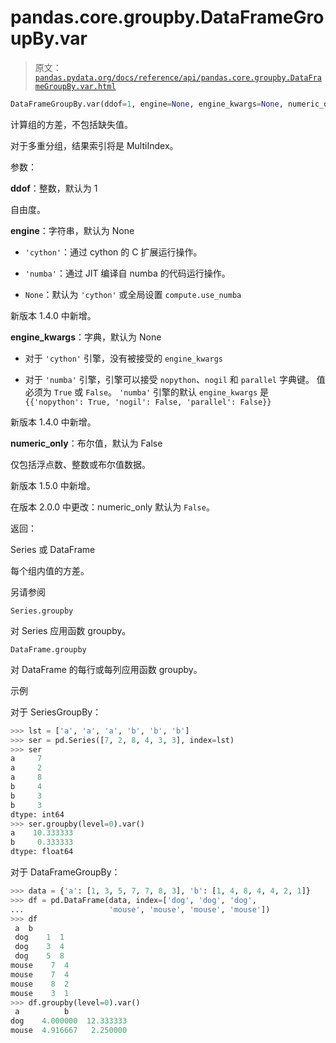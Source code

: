 # pandas.core.groupby.DataFrameGroupBy.var

> 原文：[`pandas.pydata.org/docs/reference/api/pandas.core.groupby.DataFrameGroupBy.var.html`](https://pandas.pydata.org/docs/reference/api/pandas.core.groupby.DataFrameGroupBy.var.html)

```py
DataFrameGroupBy.var(ddof=1, engine=None, engine_kwargs=None, numeric_only=False)
```

计算组的方差，不包括缺失值。

对于多重分组，结果索引将是 MultiIndex。

参数：

**ddof**：整数，默认为 1

自由度。

**engine**：字符串，默认为 None

+   `'cython'`：通过 cython 的 C 扩展运行操作。

+   `'numba'`：通过 JIT 编译自 numba 的代码运行操作。

+   `None`：默认为 `'cython'` 或全局设置 `compute.use_numba`

新版本 1.4.0 中新增。

**engine_kwargs**：字典，默认为 None

+   对于 `'cython'` 引擎，没有被接受的 `engine_kwargs`

+   对于 `'numba'` 引擎，引擎可以接受 `nopython`、`nogil` 和 `parallel` 字典键。 值必须为 `True` 或 `False`。 `'numba'` 引擎的默认 `engine_kwargs` 是 `{{'nopython': True, 'nogil': False, 'parallel': False}}`

新版本 1.4.0 中新增。

**numeric_only**：布尔值，默认为 False

仅包括浮点数、整数或布尔值数据。

新版本 1.5.0 中新增。

在版本 2.0.0 中更改：numeric_only 默认为 `False`。

返回：

Series 或 DataFrame

每个组内值的方差。

另请参阅

`Series.groupby`

对 Series 应用函数 groupby。

`DataFrame.groupby`

对 DataFrame 的每行或每列应用函数 groupby。

示例

对于 SeriesGroupBy：

```py
>>> lst = ['a', 'a', 'a', 'b', 'b', 'b']
>>> ser = pd.Series([7, 2, 8, 4, 3, 3], index=lst)
>>> ser
a     7
a     2
a     8
b     4
b     3
b     3
dtype: int64
>>> ser.groupby(level=0).var()
a    10.333333
b     0.333333
dtype: float64 
```

对于 DataFrameGroupBy：

```py
>>> data = {'a': [1, 3, 5, 7, 7, 8, 3], 'b': [1, 4, 8, 4, 4, 2, 1]}
>>> df = pd.DataFrame(data, index=['dog', 'dog', 'dog',
...                   'mouse', 'mouse', 'mouse', 'mouse'])
>>> df
 a  b
 dog    1  1
 dog    3  4
 dog    5  8
mouse    7  4
mouse    7  4
mouse    8  2
mouse    3  1
>>> df.groupby(level=0).var()
 a          b
dog    4.000000  12.333333
mouse  4.916667   2.250000 
```
